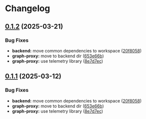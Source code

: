 # Changelog

## [0.1.2](https://github.com/DiamondLightSource/workflows/compare/graph-proxy@v0.1.1...graph-proxy@v0.1.2) (2025-03-21)


### Bug Fixes

* **backend:** move common dependencies to workspace ([20f8058](https://github.com/DiamondLightSource/workflows/commit/20f8058d311c12a7f4582f2833f5944a697bb1a5))
* **graph-proxy:** move to backend dir ([653e66b](https://github.com/DiamondLightSource/workflows/commit/653e66bae377119c1c225bfe2472bbaa2e0ce5de))
* **graph-proxy:** use telemetry library ([8e7d7ec](https://github.com/DiamondLightSource/workflows/commit/8e7d7ec178e31e053e8c7d5fa9affa5767fed84f))

## [0.1.1](https://github.com/DiamondLightSource/workflows/compare/graph-proxy@v0.1.0...graph-proxy@v0.1.1) (2025-03-12)


### Bug Fixes

* **backend:** move common dependencies to workspace ([20f8058](https://github.com/DiamondLightSource/workflows/commit/20f8058d311c12a7f4582f2833f5944a697bb1a5))
* **graph-proxy:** move to backend dir ([653e66b](https://github.com/DiamondLightSource/workflows/commit/653e66bae377119c1c225bfe2472bbaa2e0ce5de))
* **graph-proxy:** use telemetry library ([8e7d7ec](https://github.com/DiamondLightSource/workflows/commit/8e7d7ec178e31e053e8c7d5fa9affa5767fed84f))
